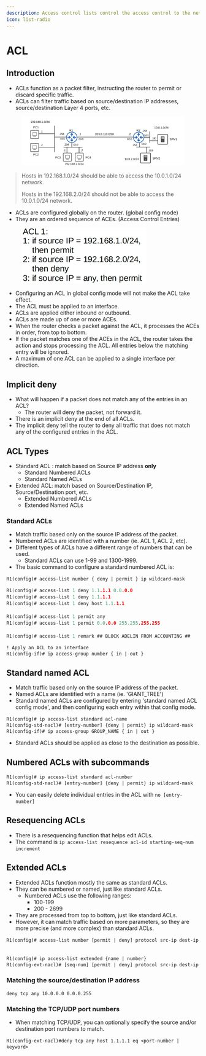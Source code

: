 ```yaml
---
description: Access control lists control the access control to the network.
icon: list-radio
---
```


# ACL

## Introduction

* ACLs function as a packet filter, instructing the router to permit or discard specific traffic.
* ACLs can filter traffic based on source/destination IP addresses, source/destination Layer 4 ports, etc.

<figure><img src=".gitbook/assets/image (1).png" alt=""><figcaption></figcaption></figure>

> Hosts in 192.168.1.0/24 should be able to access the 10.0.1.0/24 network.
>
> Hosts in the 192.168.2.0/24 should not be able to access the 10.0.1.0/24 network.&#x20;

* ACLs are configured globally on the router. (global config mode)
* They are an ordered sequence of ACEs. (Access Control Entries)

<figure><img src=".gitbook/assets/image (1) (1).png" alt=""><figcaption></figcaption></figure>

* Configuring an ACL in global config mode will not make the ACL take effect.
* The ACL must be applied to an interface.
* ACLs are applied either inbound or outbound.
* ACLs are made up of one or more ACEs.
* When the router checks a packet against the ACL, it processes the ACEs in order, from top to bottom.
* If the packet matches one of the ACEs in the ACL, the router takes the action and stops processing the ACL. All entries below the matching entry will be ignored.
* A maximum of one ACL can be applied to a single interface per direction.&#x20;

## Implicit deny

* What will happen if a packet does not match any of the entries in an ACL?
  * The router will deny the packet, not forward it.
* There is an implicit deny at the end of all ACLs.
* The implicit deny tell the router to deny all traffic that does not match any of the configured entries in the ACL.

## ACL Types

* Standard ACL : match based on Source IP address **only**
  * Standard Numbered ACLs
  * Standard Named ACLs
* Extended ACL: match based on Source/Destination IP, Source/Destination port, etc.
  * Extended Numbered ACLs
  * Extended Named ACLs

### Standard ACLs&#x20;

* Match traffic based only on the source IP address of the packet.
* Numbered ACLs are identified with a number (ie. ACL 1, ACL 2, etc).
* Different types of ACLs have a different range of numbers that can be used.
  * Standard ACLs can use 1-99 and 1300-1999.
* The basic command to configure a standard numbered ACL is:

```
R1(config)# access-list number { deny | permit } ip wildcard-mask
```

```c
R1(config)# access-list 1 deny 1.1.1.1 0.0.0.0
R1(config)# access-list 1 deny 1.1.1.1
R1(config)# access-list 1 deny host 1.1.1.1

R1(config)# access-list 1 permit any
R1(config)# access-list 1 permit 0.0.0.0 255.255.255.255

R1(config)# access-list 1 remark ## BLOCK ADELIN FROM ACCOUNTING ## 
```

```
! Apply an ACL to an interface
R1(config-if)# ip access-group number { in | out }
```

## Standard named ACL

* Match traffic based only on the source IP address of the packet.
* Named ACLs are identified with a name (ie. 'GIANT\_TREE')
* Standard named ACLs are configured by entering 'standard named ACL config mode', and then configuring each entry within that config mode.

```
R1(config)# ip access-list standard acl-name
R1(config-std-nacl)# [entry-number] {deny | permit} ip wildcard-mask
R1(config-if)# ip access-group GROUP_NAME { in | out }
```

* Standard ACLs should be applied as close to the destination as possible.

## Numbered ACLs with subcommands

```
R1(config)# ip access-list standard acl-number
R1(config-std-nacl)# [entry-number] {deny | permit} ip wildcard-mask
```

* You can easily delete individual entries in the ACL with `no [entry-number]`&#x20;

## Resequencing ACLs

* There is a resequencing function that helps edit ACLs.
* The command is `ip access-list resequence acl-id starting-seq-num increment` &#x20;

## Extended ACLs

* Extended ACLs function mostly the same as standard ACLs.
* They can be numbered or named, just like standard ACLs.
  * Numbered ACLs use the following ranges:
    * 100-199
    * 200 - 2699
* They are processed from top to bottom, just like standard ACLs.
* However, it can match traffic based on more parameters, so they are more precise (and more complex) than standard ACLs.

```
R1(config)# access-list number [permit | deny] protocol src-ip dest-ip


R1(config)# ip access-list extended {name | number}
R1(config-ext-nacl)# [seq-num] [permit | deny] protocol src-ip dest-ip    
```

### Matching the source/destination IP address

```
deny tcp any 10.0.0.0 0.0.0.255 
```

### Matching the TCP/UDP port numbers

* When matching TCP/UDP, you can optionally specify the source and/or destination port numbers to match.

```
R1(config-ext-nacl)#deny tcp any host 1.1.1.1 eq <port-number | keyword>
```
